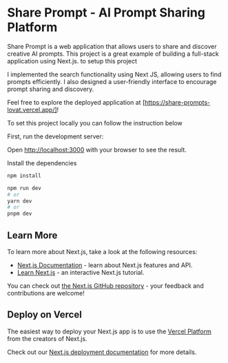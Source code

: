  # Share Prompt - AI Prompt Sharing Platform

Share Prompt is a web application that allows users to share and discover creative AI prompts.
This project is a great example of building a full-stack application using Next.js.
to setup this project

I implemented the search functionality using Next JS, allowing users to find prompts efficiently.
I also designed a user-friendly interface to encourage prompt sharing and discovery.

Feel free to explore the deployed application at [https://share-prompts-lovat.vercel.app/]!


To set this project locally  you can follow the instruction below

First, run the development server:

Open [http://localhost:3000](http://localhost:3000) with your browser to see the result.

Install the dependencies
```bash
npm install
```

```bash
npm run dev
# or
yarn dev
# or
pnpm dev
```

## Learn More

To learn more about Next.js, take a look at the following resources:

- [Next.js Documentation](https://nextjs.org/docs) - learn about Next.js features and API.
- [Learn Next.js](https://nextjs.org/learn) - an interactive Next.js tutorial.

You can check out [the Next.js GitHub repository](https://github.com/vercel/next.js/) - your feedback and contributions are welcome!

## Deploy on Vercel

The easiest way to deploy your Next.js app is to use the [Vercel Platform](https://vercel.com/new?utm_medium=default-template&filter=next.js&utm_source=create-next-app&utm_campaign=create-next-app-readme) from the creators of Next.js.

Check out our [Next.js deployment documentation](https://nextjs.org/docs/deployment) for more details.
